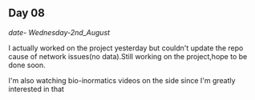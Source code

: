 ## Day 08

*date- Wednesday-2nd_August*

I actually worked on the project yesterday but couldn't update the repo cause of network issues(no data).Still working on the project,hope to be done soon.

I'm also watching bio-inormatics videos on the side since I'm greatly interested in that

